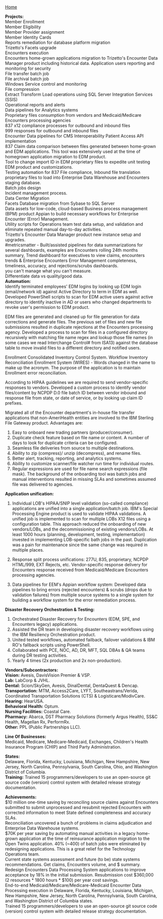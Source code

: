 [Home](https://pmangalapally.github.io/)

**Projects:**  
Member Enrollment  
Member Eligibility  
Member Provider assignment  
Member Identity Cards  
Reports remediation for database platform migration  
Trizetto's Facets upgrade  
Encounters execution  
Encounters home-grown applications migration to Trizetto's Encounter Data Manager product including historical data. 
Application users reporting and monitoring for security  
File transfer batch job  
File archival batch job    
Windows Service control and monitoring  
File compression  
Extract Transform Load operations using SQL Server Integration Services (SSIS)  
Operational reports and alerts  
Data pipelines for Analytics systems  
Proprietary files consumption from vendors and Medicaid/Medicare Encounters processing agencies  
837 x12 compliance processes for outbound and inbound files  
999 responses for outbound and inbound files    
Encounter Data pipelines for CMS Interoperability Patient Access API implementation  
837 Claim data comparison between files generated between home-grown and EDM applications. This tool was extensively used at the time of homegrown application migration to EDM product.  
Tool to change import ID in EDM proprietary files to expedite unit testing EDM product and customizations.  
Testing automation for 837 File compliance, Inbound file translation proprietary files to load into Enterprise Data Warehouse and Encounters staging database.  
Batch jobs design   
Incident management process.  
Data Center Migration   
Facets Database migration from Sybase to SQL Server   
Data assets for low-code, cloud-based Business process management (BPM) product Appian to build necessary workflows for Enterprise Encounter (Error) Management.  
Utility scripts for Operations team test data setup, and validation and eliminate repeated manual day-to-day activities.  
Trizetto's Encounter Data Manager product new instance setup and upgrades.  
#metricsmatter - Built/assisted pipelines for data summarizations for several dashboards, examples are Encounters rolling 24th months summary, Trend dashboard for executives to view claims, encounters trends & Enterprise Encounters Error Management completeness, timeliness, accuracy, and rejections/scrubs dashboards.  
you can't manage what you can't measure.  
Differentiate data vs quality/good data.  
**Automation:**  
Identify terminated employees' EDM logins by looking up EDM login (email/network id) against Active Directory to term in EDM as well. Developed PowerShell scripts to scan for EDM active users against active directory to identify inactive in AD or users who changed departments to revoke user's permission to EDM product.

EDM files are generated and cleaned up for file generation for data corrections and generate files. The previous set of files and new file submissions resulted in duplicate rejections at the Encounters processing agency. Developed a process to scan for files in a configured directory recursively with matching file name regex and lookup those file names (in some cases we read Interchange Control# from ISA13) against the database table to move invalid files to a different directory and notified users.

Enrollment Consolidated Inventory Control System.
Workflow Inventory Reconciliation Enrollment System (WIRES) - Words changed in the name to make up the acronym. The purpose of the application is to maintain Enrollment error reconciliation.

According to HIPAA guidelines we are required to send vendor-specific responses to vendors. Developed a custom process to identify vendor files/content by NCPDP D.0 file batch ID between vendor inbound and response file from state, or date of service, or by looking up claim ID prefixes. 

Migrated all of the Encounter department's in-house file transfer applications that non-AmeriHealth entities are involved to the IBM Sterling File Gateway product. Advantages are:  
  1) Easy to onboard new trading partners (producer/consumer).  
  2) Duplicate check feature based on file name or content. A number of days to look for duplicate criteria can be configured.
  3) Seamless file deliveries from source to multiple destinations.  
  4) Ability to zip (compress)/ unzip (decompress), and rename files.
  5) Better alert, tracking, reporting, and analytics systems.
  6) Ability to customize scanner/file watcher run time for individual routes.
  7) Regular expressions are used for file name search expressions (file mask).
The background of the onboarding tool was batch jobs and manual interventions resulted in missing SLAs and sometimes assumed file was delivered to agencies.

**Application unification:** 
  1) Individual LOB's HIPAA/SNIP level validation (so-called compliance) applications are unified into a single application/batch job. IBM's Special Processing Engine product is used to validate HIPAA validations. A unified job is implemented to scan for multiple LOBs X12 files using a configuration table. This approach reduced the onboarding of new vendors/LOBs, and the decommissioning of existing vendors/LOBs. At least 1000 hours (planning, development, testing, implementation) invested in implementing LOB-specific bath jobs in the past. Duplication was a pain for maintenance since the same change was required in multiple places.

  2) Response split process unifications: 277U, 835, proprietary, NCPDP HTML/999, EXT Rejects, etc. Vendor-specific response delivery for Encounters response received from Medicaid/Medicare Encounters processing agencies.   
  
  3) Data pipelines for EEM's Appian workflow system: Developed data pipelines to bring errors (rejected encounters) & scrubs (drops due to validation failures) from multiple source systems to a single system for building a workflow system for the error remediation process.  
     
**Disaster Recovery Orchestration & Testing:**
  1) Orchestrated Disaster Recovery for Encounters (EDM, SPE, and Encounters legacy) applications.
  2) Assisted the DR team in developing disaster recovery workflows using the IBM Resiliency Orchestration product.
  3) United tested workflows, automated failback, failover validations & IBM RO's fallback scripts using PowerShell.
  4) Collaborated with PCE, NOC, AD, DR, MFT, SQL DBAs & QA teams during DR testing activities.
  5) Yearly 4 times (2x production and 2x non-production).

**Vendors/Subcontractors:**   
  **Vision:** Avesis, DavisVision Premier & VSP.  
  **Lab:** LabCorp & JVHL.  
  **Dental:** Scion/SkyGen, Avesis, DinalDental, DentaQuest & Dencap.  
  **Transportation:** MTM, Access2Care, LYFT, Southeastrans/Verida, Coordinated Transportation Solutions (CTS) & Logisticare/ModivCare.  
  **Hearing:** HearUSA.  
  **Behavioral Health:** Optum.  
  **Nursing Facilities:** Coastal Care.   
  **Pharmacy:** Abarca, DST Pharmacy Solutions (formerly Argus Health), SS&C Health, Magellan Rx, PerformRx.  
  **Other:** PPL (Public Partnerships LLC).  

**Line Of Businesses:**  
Medicaid, Medicare, Medicare-Medicaid, Exchanges, Children's Health Insurance Program (CHIP) and Third Party Administration.  

**States:**  
Delaware, Florida, Kentucky, Louisiana, Michigan, New Hampshire, New Jersey, North Carolina, Pennsylvania, South Carolina, Ohio, and Washington District of Columbia.  
**Training:**
Trained 15 programmers/developers to use an open-source git source code (version) control system with detailed release strategy documentation.  

**Achievements:**  
$10 million one-time saving by reconciling source claims against Encounters submitted to submit unprocessed and resubmit rejected Encounters with corrected information to meet State defined completeness and accuracy SLAs.  
Reconciliation uncovered a bunch of problems in claims adjudication and Enterprise Data Warehouse systems.  
$70K per year saving by automating manual activities in a legacy home-grown application at the time of reinsurance application migration to the Open Twins application.
40% (~400) of batch jobs were eliminated by redesigning applications. This is a great relief for the Technology Operations team.  
Current state systems assessment and future (to be) state systems recommendations. Get claims, Encounters volume, and $ summary.  
Redesign Encounters Data Processing System applications to improve acceptance by 18% in the initial submission. Resubmission cost $360,000 (2 resources * 1800 hours * $100) per year cost savings.  
End-to-end Medicaid/Medicare/Medicare-Medicaid Encounter Data Processing execution in Delaware, Florida, Kentucky, Louisiana, Michigan, New Hampshire, New Jersey, North Carolina, Pennsylvania, South Carolina, and Washington District of Columbia states.  
Trained 15 programmers/developers to use an open-source git source code (version) control system with detailed release strategy documentation.  

